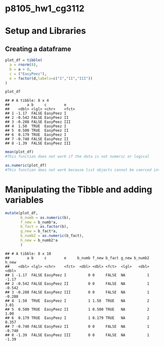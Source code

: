p8105\_hw1\_cg3112
================

Setup and Libraries
===================

Creating a dataframe
--------------------

``` r
plot_df = tibble(
  a = rnorm(8),
  b = a > 0,
  c = ("EasyPeez"),
  e = factor(d,labels=c("I","II","III"))
)

plot_df
```

    ## # A tibble: 8 x 4
    ##        a b     c        e    
    ##    <dbl> <lgl> <chr>    <fct>
    ## 1 -1.17  FALSE EasyPeez I    
    ## 2 -0.542 FALSE EasyPeez II   
    ## 3 -0.288 FALSE EasyPeez III  
    ## 4  1.50  TRUE  EasyPeez I    
    ## 5  0.500 TRUE  EasyPeez II   
    ## 6  0.179 TRUE  EasyPeez I    
    ## 7 -0.740 FALSE EasyPeez II   
    ## 8 -1.39  FALSE EasyPeez III

``` r
mean(plot_df)
#This function does not work if the data is not numeric or logical

as.numeric(plot_df)
#This function does not work because list objects cannot be coerced into a double
```

Manipulating the Tibble and adding variables
============================================

``` r
mutate(plot_df,
       b_numb = as.numeric(b),
       f_new = b_numb*a,
       b_fact = as.factor(b),
       g_new = b_fact*a,
       b_numb2 = as.numeric(b_fact),
       h_new = b_numb2*a
       )
```

    ## # A tibble: 8 x 10
    ##        a b     c        e     b_numb f_new b_fact g_new b_numb2  h_new
    ##    <dbl> <lgl> <chr>    <fct>  <dbl> <dbl> <fct>  <lgl>   <dbl>  <dbl>
    ## 1 -1.17  FALSE EasyPeez I          0 0     FALSE  NA          1 -1.17 
    ## 2 -0.542 FALSE EasyPeez II         0 0     FALSE  NA          1 -0.542
    ## 3 -0.288 FALSE EasyPeez III        0 0     FALSE  NA          1 -0.288
    ## 4  1.50  TRUE  EasyPeez I          1 1.50  TRUE   NA          2  3.01 
    ## 5  0.500 TRUE  EasyPeez II         1 0.500 TRUE   NA          2  1.00 
    ## 6  0.179 TRUE  EasyPeez I          1 0.179 TRUE   NA          2  0.357
    ## 7 -0.740 FALSE EasyPeez II         0 0     FALSE  NA          1 -0.740
    ## 8 -1.39  FALSE EasyPeez III        0 0     FALSE  NA          1 -1.39
